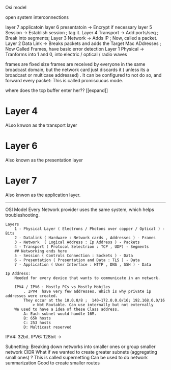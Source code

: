 
Osi model

open system interconnections

layer 7 applicatoin
layer 6 presentatoin -> Encrypt if necessary
layer 5 Session -> Establish session ; tag it.
Layer 4 Transport -> Add ports/seq ; Break into segments;
Layer 3 Network -> Adds IP ; Now, called a packet.
Layer 2 Data Link -> Breaks packets and adds the Target Mac ADdresses  ; Now Called Frames, have basic error detection
Layer 1 Physical -> Tranforms into 1 and 0, into electric / optical / radio waves

frames are fixed size
frames are received by everyone in the same broadcast domain, but the network card just discards it ( unless its a broadcast or multicase addressed) . It can be configured to not do so, and forward every packet: This is called promiscuous mode.

where does the tcp buffer enter her?? [[expand]]


# Layer 4

ALso knwon as the transport layer

# Layer 6

Also known as the presentation layer

# Layer 7

Also knwon as the application layer.

____


OSI Model
    Every Network provider uses the same system, which helps troubleshooting.

    Layers
        1 - Physical Layer ( Electrons / Photons over copper / Optical ) - Bits 
        2 - Datalink ( Hardware : Network cards , Addresses ) - Frames
        3 - Network  ( Logical Address : Ip Address ) - Packets
        4 - Transport ( Protocol Selectrion : TCP , UDP) - Segments 
        ## Networking ends here 
        5 - Session ( Controls Connection : Sockets ) - Data
        6 - Presentation ( Presentation and Data : TLS ) - Data 
        7 - Application ( User Interface : HTTP , DNS , SSH ) - Data
    
    Ip Address:
        Needed for every device that wants to communicate in an network.

        IPV4 / IPV6 : Mostly PCs vs Mostly Mobiles
            . IPV4  have very few addresses. Which is why private ip addresses were created. 
            They occur at the 10.0.0/8 ;  140~172.0.0.0/16; 192.168.0.0/16 
                > Not Routable. Can use internally but not externally
        We used to have a idea of these Class address.
            A: Each subnet would handle 16M.
            B: 65k hosts
            C: 253 hosts
            D: Multicast reserved
IPV4: 32bit.
IPV6: 128bit  ->

Subnetting:
    Breaking down networks into smaller ones or group smaller network
    CIDR
What if we wanted  to create greater subnets (aggregating small ones) ?
    This is called supernetting
    Can be used to do network summarization
        Good to create smaller routes
